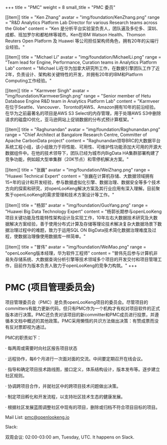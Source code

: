 +++
title = "PMC"
weight = 8
small_title = "PMC 委员"

[[item]]
    title = "Ken Zhang"
    avatar = "img/foundation/KenZhang.png"
    range = "R&D Analytics Platform Lab Director for various Research teams across the Globe"
    content = "Ken 是分析平台实验室负责人，团队遍及多伦多、深圳、成都、班加罗尔和都柏林等城市。Ken在IBM Watson Health、Thomson Reuters Open Platform 及 Huawei 等公司担任架构师角色，拥有20年的尖端行业经验。"

[[item]]
    title = "Michael Li"
    avatar = "img/foundation/MichaelLi.png"
    range = "Team lead for Engine, Performance, Curation teams in Analytics Platform Lab"
    content = "Michael Li在华为加拿大研究所工作，在数据引擎团队工作了近2年，负责设计、架构和关键特性的开发，并拥有20年的IBM和Platform Computing工作经验。"

[[item]]
    title = "Karmveer Singh"
    avatar = "img/foundation/KarmveerSingh.png"
    range = "Senior member of Hetu Database Engine R&D team in Analytics Platform Lab"
    content = "Karmveer在位于Seattle、Vancouver、Toronto的AWS、Amazon拥有10年的前沿经验。在华为之前最著名的项目是AWS S3 Select的内存管理，用于处理AWS S3中删除请求的磁盘IO优化，亚马逊网站上促销数据的分布式预计算框架。"

[[item]]
    title = "Raghunandan"
    avatar = "img/foundation/Raghunandan.png"
    range = "Chief Architect at Bangalore Research Centre, Committer of Apache CarbonData project"
    content = "Raghunandan领导BRC的大数据平台系统工程小组，该小组致力于将性能、可用性、可维护性功能添加大可用的开源大数据组件中。在他的技术领导下，团队已经为城市内BigData HA集群部署构建了竞争功能，例如超大型单集群（20K节点）和零停机解决方案。"

[[item]]
    title = "张巍"
    avatar = "img/foundation/WeiZhang.png"
    range = "Huawei Technical Expert"
    content = "张巍在计算机存储、大数据领域拥有15+年的设计和开发经验，参与数据虚拟化引擎、数据治理、数据安全等多个技术方向的探索和研究，对openLooKeng解决方案及其行业应用有深入理解。目前聚焦于openLooKeng的需求管理和技术方案设计等工作。"

[[item]]
    title = "杨郭"
    avatar = "img/foundation/GuoYang.png"
    range = "Huawei Big Data Technology Expert"
    content = "杨郭长期参与openLooKeng项目关键功能及性能特性架构设计及实现工作，10年左右大数据技术研究及大数据解决方案经验，善于使用分布式计算及存储等理论技术解决复杂大数据场景下数据治理过程中的难题，致力于运用SQL ON BigData技术简化数据治理难度及过程，使数据治理像使用数据库一样简单。"


[[item]]
    title = "冒伟"
    avatar = "img/foundation/WeiMao.png"
    range = "openLooKeng版本经理，华为软件工程师"
    content = "冒伟先后参与计算机非易失存储系统、大数据查询分析引擎等技术领域多个项目的开发交付和项目管理工作，目前作为版本负责人致力于openLooKeng的竞争力构筑。"
+++

# PMC (项目管理委员会)  


项目管理委员会（PMC）是负责openLooKeng项目的委员会。尽管项目的committers有能力更新代码，但只有PMC作为一个机构才有权对项目软件的正式版本进行决策。PMC还负责对该项目的新committer和PMC成员进行投票，并遵循本文档中概述的其他政策。PMC采用懒惰的共识方法做出决策：有赞成票而没有反对票即视为通过。


PMC的职责如下：

· 每两周或需要时向社区报告项目状态

· 远程协作，每6个月进行一次面对面的交流。中间要定期召开在线会议。

· 指导和确定项目技术路线图，接口定义，体系结构设计，版本发布等。逐步建立社区规则。

· 协调跨项目合作，并就社区中的跨项目技术问题做出决策。

· 制定项目孵化和开发流程，以支持社区技术生态的健康发展。

· 根据社区发展蓝图调整社区中现有的项目，删除或归档不符合项目目标的项目。

Mail List: pmc@openlookeng.io

Slack:

双周会议: 02:00-03:00 am, Tuesday, UTC. It happens on Slack.
